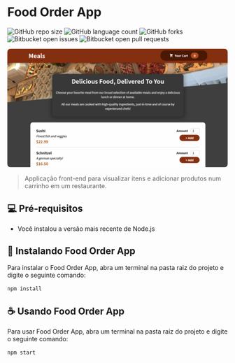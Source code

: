 # Food Order App

![GitHub repo size](https://img.shields.io/github/repo-size/eduardo-ibarr/food-order-app?style=for-the-badge)
![GitHub language count](https://img.shields.io/github/languages/count/eduardo-ibarr/food-order-app?style=for-the-badge)
![GitHub forks](https://img.shields.io/github/forks/eduardo-ibarr/food-order-app?style=for-the-badge)
![Bitbucket open issues](https://img.shields.io/bitbucket/issues/eduardo-ibarr/food-order-app?style=for-the-badge)
![Bitbucket open pull requests](https://img.shields.io/bitbucket/pr-raw/eduardo-ibarr/food-order-app?style=for-the-badge)

<img src="example.png" alt="exemplo de imagem">

> Applicação front-end para visualizar itens e adicionar produtos num carrinho em um restaurante.

## 💻 Pré-requisitos

-   Você instalou a versão mais recente de Node.js

## 🚀 Instalando Food Order App

Para instalar o Food Order App, abra um terminal na pasta raiz do projeto e digite o seguinte comando:

```
npm install
```

## ☕ Usando Food Order App

Para usar Food Order App, abra um terminal na pasta raiz do projeto e digite o seguinte comando:

```
npm start
```
